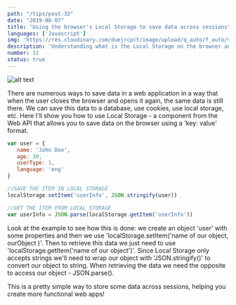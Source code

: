 ```yaml
---
path: "/tips/post-32"
date: "2019-08-07"
title: "Using the browser's Local Storage to save data across sessions"
languages: ['Javascript']
img: 'https://res.cloudinary.com/duejrcpct/image/upload/q_auto/f_auto/v1586803509/tips/32-1_qet4ti.png'
description: 'Understanding what is the Local Storage on the browser and how we can use it to store data'
number: 32
status: true
---
```


![alt text](https://res.cloudinary.com/duejrcpct/image/upload/q_auto/f_auto/v1586803510/tips/32-2_kuhlpv.png "Local Storage")

There are numerous ways to save data in a web application in a way that when the user closes the browser and opens it again, the same data is still there. We can save this data to a database, use cookies, use local storage, etc.
Here I'll show you how to use Local Storage - a component from the Web API that allows you to save data on the browser using a 'key: value' format.

 ```javascript
var user = {
    name: 'John Doe',
    age: 30,
    userType: 1,
    language: 'eng'
}

//SAVE THE ITEM IN LOCAL STORAGE
localStorage.setItem('userInfo', JSON.stringify(user))

//GET THE ITEM FROM LOCAL STORAGE
var userInfo = JSON.parse(localStorage.getItem('userInfo'))
 ```
Look at the example to see how this is done: we create an object 'user' with some properties and then we use 'localStorage.setItem('name of our object, ourObject )'. Then to retrieve this data we just need to use 'localStorage.getItem('name of our object')'.
Since Local Storage only accepts strings we'll need to wrap our object with 'JSON.stringify()' to convert our object to string. When retrieving the data we need the opposite to access our object - JSON.parse().

This is a pretty simple way to store some data across sessions, helping you create more functional web apps!